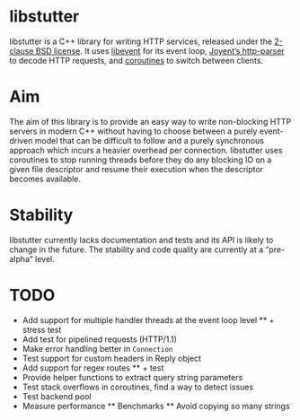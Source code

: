 # libstutter

libstutter is a C++ library for writing HTTP services, released under the
[2-clause BSD license](COPYING).
It uses [libevent](http://libevent.org/) for its event loop,
[Joyent’s http-parser](https://github.com/joyent/http-parser) to decode HTTP
requests, and [coroutines](http://en.wikipedia.org/wiki/Setcontext) to
switch between clients.

# Aim
The aim of this library is to provide an easy way to write non-blocking HTTP
servers in modern C++ without having to choose between a purely event-driven
model that can be difficult to follow and a purely synchronous approach which
incurs a heavier overhead per connection. libstutter uses coroutines to stop
running threads before they do any blocking IO on a given file descriptor and
resume their execution when the descriptor becomes available.

# Stability
libstutter currently lacks documentation and tests and its API is likely to
change in the future.
The stability and code quality are currently at a “pre-alpha” level.

# TODO

* Add support for multiple handler threads at the event loop level
** + stress test
* Add test for pipelined requests (HTTP/1.1)
* Make error handling better in `Connection`
* Test support for custom headers in Reply object
* Add support for regex routes
** + test
* Provide helper functions to extract query string parameters
* Test stack overflows in coroutines, find a way to detect issues
* Test backend pool
* Measure performance
** Benchmarks
** Avoid copying so many strings
